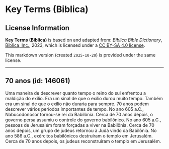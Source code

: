 # Key Terms (Biblica)

## License Information

**Key Terms (Biblica)** is based on and adapted from: _Biblica Bible Dictionary_, [Biblica, Inc.](https://www.biblica.com/), 2023, which is licensed under a [CC BY-SA 4.0 license](https://creativecommons.org/licenses/by-sa/4.0/legalcode.en).

This markdown version (created `2025-10-20`) is provided under the same license.



--------------------------------

## 70 anos (id: 146061)

Uma maneira de descrever quanto tempo o reino do sul enfrentou a maldição do exílio. Era um sinal de que o exílio durou muito tempo. Também era um sinal de que o exílio não duraria para sempre. 70 anos podem descrever vários períodos importantes de tempo. No ano 605 a.C., Nabucodonosor tornou\-se rei da Babilônia. Cerca de 70 anos depois, o governo persa assumiu o controle do governo babilônico. No ano 605 a.C., pessoas de Jerusalém foram forçadas a viver na Babilônia. Cerca de 70 anos depois, um grupo de judeus retornou à Judá vindo da Babilônia. No ano 586 a.C., exércitos babilônicos destruíram o templo em Jerusalém. Cerca de 70 anos depois, os judeus reconstruíram o templo em Jerusalém.



